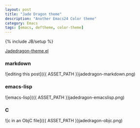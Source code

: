```yaml
---
layout: post
title: "Jade Dragon theme"
description: "Another Emacs24 Color theme"
category: Emacs
tags: [emacs, deftheme, color-theme]
---
```

{% include JB/setup %}

<a href="{{ ASSET_PATH }}Jadedragon-theme.el" class="btn
btn-primary btn-large">Jadedragon-theme.el</a>

### markdown

![editing this post]({{ ASSET_PATH }}jadedragon-markdown.png)

### emacs-lisp

![emacs-lisp]({{ ASSET_PATH }}jadedragon-emacslisp.png)

### C 

![c in an ObjC file]({{ ASSET_PATH }}jadedragon-objc.png)

